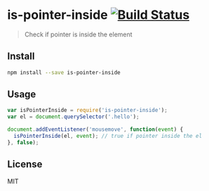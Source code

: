 # is-pointer-inside [![Build Status][travis-image]][travis-url]

> Check if pointer is inside the element

## Install

```sh
npm install --save is-pointer-inside
```

## Usage

```js
var isPointerInside = require('is-pointer-inside');
var el = document.querySelector('.hello');

document.addEventListener('mousemove', function(event) {
  isPointerInside(el, event); // true if pointer inside the el
}, false);
```

## License

MIT

[travis-url]: https://travis-ci.org/andrepolischuk/is-pointer-inside
[travis-image]: https://travis-ci.org/andrepolischuk/is-pointer-inside.svg?branch=master
